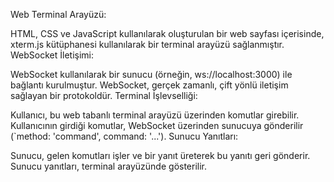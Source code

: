 Web Terminal Arayüzü:

HTML, CSS ve JavaScript kullanılarak oluşturulan bir web sayfası içerisinde, xterm.js kütüphanesi kullanılarak bir terminal arayüzü sağlanmıştır.
WebSocket İletişimi:

WebSocket kullanılarak bir sunucu (örneğin, ws://localhost:3000) ile bağlantı kurulmuştur. WebSocket, gerçek zamanlı, çift yönlü iletişim sağlayan bir protokoldür.
Terminal İşlevselliği:

Kullanıcı, bu web tabanlı terminal arayüzü üzerinden komutlar girebilir.
Kullanıcının girdiği komutlar, WebSocket üzerinden sunucuya gönderilir (`method: 'command', command: '...').
Sunucu Yanıtları:

Sunucu, gelen komutları işler ve bir yanıt üreterek bu yanıtı geri gönderir.
Sunucu yanıtları, terminal arayüzünde gösterilir.
